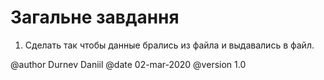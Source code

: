 # Загальне завдання

1. Сделать так чтобы данные брались из файла и выдавались в файл.


@author Durnev Daniil
@date 02-mar-2020
@version 1.0
